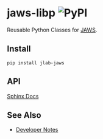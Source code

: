 # jaws-libp ![PyPI](https://img.shields.io/pypi/v/jlab_jaws)
Reusable Python Classes for [JAWS](https://github.com/JeffersonLab/jaws).

## Install
```
pip install jlab-jaws
```

## API
[Sphinx Docs](https://jeffersonlab.github.io/jaws-libp/)


## See Also
 - [Developer Notes](https://github.com/JeffersonLab/jaws-libp/wiki/Developer-Notes)
